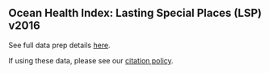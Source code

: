 ## Ocean Health Index: Lasting Special Places (LSP) v2016

See full data prep details [here](https://rawgit.com/OHI-Science/ohiprep/master/globalprep/lsp/v2016/lsp_data_prep.html).

If using these data, please see our [citation policy](http://ohi-science.org/citation-policy/).


